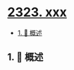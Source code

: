 # [2323. xxx](https://github.com/Tdahuyou/TNotes.leetcode/tree/main/notes/2323.%20xxx)

<!-- region:toc -->

- [1. 📝 概述](#1--概述)

<!-- endregion:toc -->

## 1. 📝 概述
